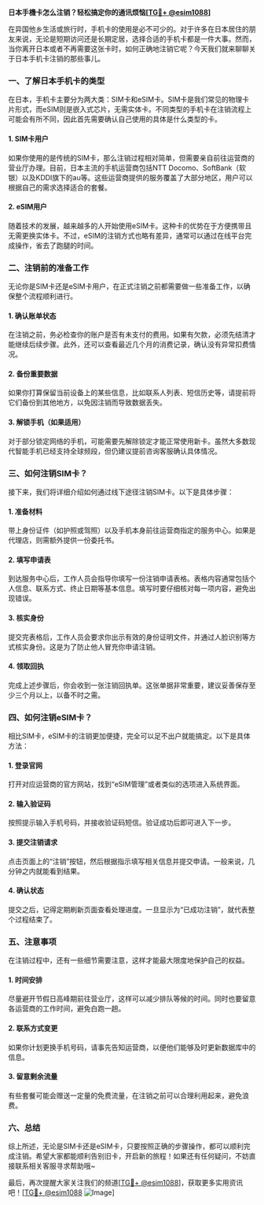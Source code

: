 **日本手機卡怎么注销？轻松搞定你的通讯烦恼[[TG💪+ @esim1088](https://t.me/s/esim1088)]**

在异国他乡生活或旅行时，手机卡的使用是必不可少的。对于许多在日本居住的朋友来说，无论是短期访问还是长期定居，选择合适的手机卡都是一件大事。然而，当你离开日本或者不再需要这张卡时，如何正确地注销它呢？今天我们就来聊聊关于日本手机卡注销的那些事儿。

### 一、了解日本手机卡的类型

在日本，手机卡主要分为两大类：SIM卡和eSIM卡。SIM卡是我们常见的物理卡片形式，而eSIM则是嵌入式芯片，无需实体卡。不同类型的手机卡在注销流程上可能会有所不同，因此首先需要确认自己使用的具体是什么类型的卡。

#### 1. SIM卡用户
如果你使用的是传统的SIM卡，那么注销过程相对简单，但需要亲自前往运营商的营业厅办理。目前，日本主流的手机运营商包括NTT Docomo、SoftBank（软银）以及KDDI旗下的au等。这些运营商提供的服务覆盖了大部分地区，用户可以根据自己的需求选择适合的套餐。

#### 2. eSIM用户
随着技术的发展，越来越多的人开始使用eSIM卡。这种卡的优势在于方便携带且无需更换实体卡。不过，eSIM的注销方式也略有差异，通常可以通过在线平台完成操作，省去了跑腿的时间。

### 二、注销前的准备工作

无论你是SIM卡还是eSIM卡用户，在正式注销之前都需要做一些准备工作，以确保整个流程顺利进行。

#### 1. 确认账单状态
在注销之前，务必检查你的账户是否有未支付的费用。如果有欠款，必须先结清才能继续后续步骤。此外，还可以查看最近几个月的消费记录，确认没有异常扣费情况。

#### 2. 备份重要数据
如果你打算保留当前设备上的某些信息，比如联系人列表、短信历史等，请提前将它们备份到其他地方，以免因注销而导致数据丢失。

#### 3. 解锁手机（如果适用）
对于部分锁定网络的手机，可能需要先解除锁定才能正常使用新卡。虽然大多数现代智能手机已经支持全球频段，但仍建议提前咨询客服确认具体情况。

### 三、如何注销SIM卡？

接下来，我们将详细介绍如何通过线下途径注销SIM卡。以下是具体步骤：

#### 1. 准备材料
带上身份证件（如护照或驾照）以及手机本身前往运营商指定的服务中心。如果是代理店，则需额外提供一份委托书。

#### 2. 填写申请表
到达服务中心后，工作人员会指导你填写一份注销申请表格。表格内容通常包括个人信息、联系方式、终止日期等基本信息。填写时要仔细核对每一项内容，避免出现错误。

#### 3. 核实身份
提交完表格后，工作人员会要求你出示有效的身份证明文件，并通过人脸识别等方式核实身份。这是为了防止他人冒充你申请注销。

#### 4. 领取回执
完成上述步骤后，你会收到一张注销回执单。这张单据非常重要，建议妥善保存至少三个月以上，以备不时之需。

### 四、如何注销eSIM卡？

相比SIM卡，eSIM卡的注销更加便捷，完全可以足不出户就能搞定。以下是具体方法：

#### 1. 登录官网
打开对应运营商的官方网站，找到“eSIM管理”或者类似的选项进入系统界面。

#### 2. 输入验证码
按照提示输入手机号码，并接收验证码短信。验证成功后即可进入下一步。

#### 3. 提交注销请求
点击页面上的“注销”按钮，然后根据指示填写相关信息并提交申请。一般来说，几分钟之内就能看到结果。

#### 4. 确认状态
提交之后，记得定期刷新页面查看处理进度。一旦显示为“已成功注销”，就代表整个过程结束了。

### 五、注意事项

在注销过程中，还有一些细节需要注意，这样才能最大限度地保护自己的权益。

#### 1. 时间安排
尽量避开节假日高峰期前往营业厅，这样可以减少排队等候的时间。同时也要留意各运营商的工作时间，避免白跑一趟。

#### 2. 联系方式变更
如果你计划更换手机号码，请事先告知运营商，以便他们能够及时更新数据库中的信息。

#### 3. 留意剩余流量
有些套餐可能会赠送一定量的免费流量，在注销之前可以合理利用起来，避免浪费。

### 六、总结

综上所述，无论是SIM卡还是eSIM卡，只要按照正确的步骤操作，都可以顺利完成注销。希望大家都能顺利告别旧卡，开启新的旅程！如果还有任何疑问，不妨直接联系相关客服寻求帮助哦~

最后，再次提醒大家关注我们的频道[[TG💪+ @esim1088](https://t.me/s/esim1088)]，获取更多实用资讯吧！[[TG💪+ @esim1088](https://t.me/s/esim1088) ![Image](https://i.postimg.cc/4NQfJmqS/Snipaste-2025-05-13-00-14-12.png)]